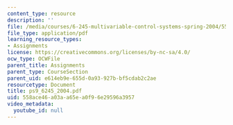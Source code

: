 ```yaml
---
content_type: resource
description: ''
file: /media/courses/6-245-multivariable-control-systems-spring-2004/558ace46a03aa65ea0f96e29596a3957_ps9_6245_2004.pdf
file_type: application/pdf
learning_resource_types:
- Assignments
license: https://creativecommons.org/licenses/by-nc-sa/4.0/
ocw_type: OCWFile
parent_title: Assignments
parent_type: CourseSection
parent_uid: e614eb9e-655d-0a93-927b-bf5cdab2c2ae
resourcetype: Document
title: ps9_6245_2004.pdf
uid: 558ace46-a03a-a65e-a0f9-6e29596a3957
video_metadata:
  youtube_id: null
---
```

